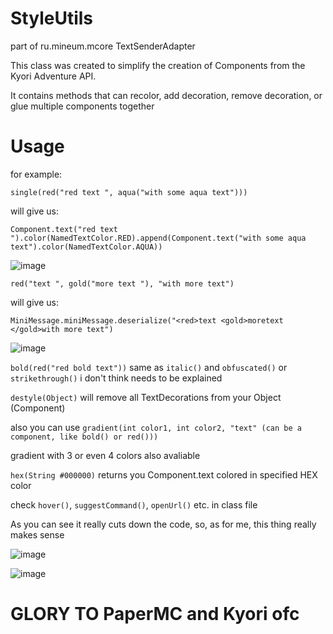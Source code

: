 # StyleUtils
part of ru.mineum.mcore TextSenderAdapter

This class was created to simplify the creation of Components from the Kyori Adventure API.

It contains methods that can recolor, add decoration, remove decoration, or glue multiple components together

# Usage
for example:

`single(red("red text ", aqua("with some aqua text")))`

will give us:

`Component.text("red text ").color(NamedTextColor.RED).append(Component.text("with some aqua text").color(NamedTextColor.AQUA))`

![image](https://user-images.githubusercontent.com/102028245/235480188-a33a0ed9-d717-43c5-a7d1-51bdd56b15f7.png)


`red("text ", gold("more text "), "with more text")`

will give us:

`MiniMessage.miniMessage.deserialize("<red>text <gold>moretext </gold>with more text")` 


![image](https://user-images.githubusercontent.com/102028245/235476435-bb87d098-8127-4fa2-a5c5-7d75764c7a9d.png)


`bold(red("red bold text"))` same as `italic()` and `obfuscated()` or `strikethrough()` i don't think needs to be explained

`destyle(Object)` will remove all TextDecorations from your Object (Component)

also you can use `gradient(int color1, int color2, "text" (can be a component, like bold() or red()))`

gradient with 3 or even 4 colors also avaliable

`hex(String #000000)` returns you Component.text colored in specified HEX color

check `hover()`, `suggestCommand()`, `openUrl()` etc. in class file

As you can see it really cuts down the code, so, as for me, this thing really makes sense

![image](https://user-images.githubusercontent.com/102028245/235472856-184671a0-b9d6-4296-bdb2-eb4a2d758a9d.png)

![image](https://user-images.githubusercontent.com/102028245/235480718-a4210b92-1be8-47d6-8330-60e1e960f920.png)

# GLORY TO PaperMC and Kyori ofc

